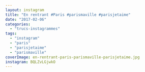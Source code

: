 ```yaml
---
layout: instagram
title: "En rentrant #Paris #parismaville #parisjetaime"
date: "2017-02-06"
categories: 
  - "trucs-instagrammes"
tags: 
  - "instagram"
  - "paris"
  - "parisjetaime"
  - "parismaville"
coverImage: en-rentrant-paris-parismaville-parisjetaime.jpg
instagram: BQLZvLGjwkO
---
```

